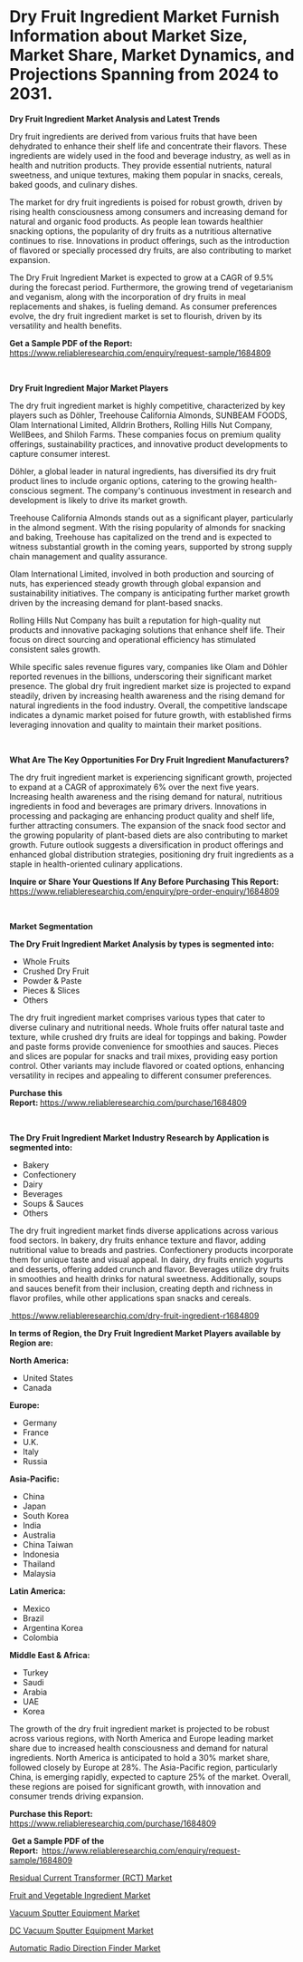 <p><h1>Dry Fruit Ingredient Market Furnish Information about Market Size, Market Share, Market Dynamics, and Projections Spanning from 2024 to 2031.</h1></p><p><strong>Dry Fruit Ingredient Market Analysis and Latest Trends</strong></p>
<p><p>Dry fruit ingredients are derived from various fruits that have been dehydrated to enhance their shelf life and concentrate their flavors. These ingredients are widely used in the food and beverage industry, as well as in health and nutrition products. They provide essential nutrients, natural sweetness, and unique textures, making them popular in snacks, cereals, baked goods, and culinary dishes.</p><p>The market for dry fruit ingredients is poised for robust growth, driven by rising health consciousness among consumers and increasing demand for natural and organic food products. As people lean towards healthier snacking options, the popularity of dry fruits as a nutritious alternative continues to rise. Innovations in product offerings, such as the introduction of flavored or specially processed dry fruits, are also contributing to market expansion. </p><p>The Dry Fruit Ingredient Market is expected to grow at a CAGR of 9.5% during the forecast period. Furthermore, the growing trend of vegetarianism and veganism, along with the incorporation of dry fruits in meal replacements and shakes, is fueling demand. As consumer preferences evolve, the dry fruit ingredient market is set to flourish, driven by its versatility and health benefits.</p></p>
<p><strong>Get a Sample PDF of the Report:&nbsp;</strong> <a href="https://www.reliableresearchiq.com/enquiry/request-sample/1684809?utm_campaign=1102&utm_medium=2&utm_source=Github&utm_content=ia&utm_term=16102024&utm_id=dry-fruit-ingredient">https://www.reliableresearchiq.com/enquiry/request-sample/1684809</a></p>
<p>&nbsp;</p>
<p><strong>Dry Fruit Ingredient Major Market Players</strong></p>
<p><p>The dry fruit ingredient market is highly competitive, characterized by key players such as Döhler, Treehouse California Almonds, SUNBEAM FOODS, Olam International Limited, Alldrin Brothers, Rolling Hills Nut Company, WellBees, and Shiloh Farms. These companies focus on premium quality offerings, sustainability practices, and innovative product developments to capture consumer interest.</p><p>Döhler, a global leader in natural ingredients, has diversified its dry fruit product lines to include organic options, catering to the growing health-conscious segment. The company's continuous investment in research and development is likely to drive its market growth.</p><p>Treehouse California Almonds stands out as a significant player, particularly in the almond segment. With the rising popularity of almonds for snacking and baking, Treehouse has capitalized on the trend and is expected to witness substantial growth in the coming years, supported by strong supply chain management and quality assurance.</p><p>Olam International Limited, involved in both production and sourcing of nuts, has experienced steady growth through global expansion and sustainability initiatives. The company is anticipating further market growth driven by the increasing demand for plant-based snacks.</p><p>Rolling Hills Nut Company has built a reputation for high-quality nut products and innovative packaging solutions that enhance shelf life. Their focus on direct sourcing and operational efficiency has stimulated consistent sales growth.</p><p>While specific sales revenue figures vary, companies like Olam and Döhler reported revenues in the billions, underscoring their significant market presence. The global dry fruit ingredient market size is projected to expand steadily, driven by increasing health awareness and the rising demand for natural ingredients in the food industry. Overall, the competitive landscape indicates a dynamic market poised for future growth, with established firms leveraging innovation and quality to maintain their market positions.</p></p>
<p>&nbsp;</p>
<p><strong>What Are The Key Opportunities For Dry Fruit Ingredient Manufacturers?</strong></p>
<p><p>The dry fruit ingredient market is experiencing significant growth, projected to expand at a CAGR of approximately 6% over the next five years. Increasing health awareness and the rising demand for natural, nutritious ingredients in food and beverages are primary drivers. Innovations in processing and packaging are enhancing product quality and shelf life, further attracting consumers. The expansion of the snack food sector and the growing popularity of plant-based diets are also contributing to market growth. Future outlook suggests a diversification in product offerings and enhanced global distribution strategies, positioning dry fruit ingredients as a staple in health-oriented culinary applications.</p></p>
<p><strong>Inquire or Share Your Questions If Any Before Purchasing This Report:</strong> <a href="https://www.reliableresearchiq.com/enquiry/pre-order-enquiry/1684809?utm_campaign=1102&utm_medium=2&utm_source=Github&utm_content=ia&utm_term=16102024&utm_id=dry-fruit-ingredient">https://www.reliableresearchiq.com/enquiry/pre-order-enquiry/1684809</a></p>
<p>&nbsp;</p>
<p><strong>Market Segmentation</strong></p>
<p><strong>The Dry Fruit Ingredient Market Analysis by types is segmented into:</strong></p>
<p><ul><li>Whole Fruits</li><li>Crushed Dry Fruit</li><li>Powder & Paste</li><li>Pieces & Slices</li><li>Others</li></ul></p>
<p><p>The dry fruit ingredient market comprises various types that cater to diverse culinary and nutritional needs. Whole fruits offer natural taste and texture, while crushed dry fruits are ideal for toppings and baking. Powder and paste forms provide convenience for smoothies and sauces. Pieces and slices are popular for snacks and trail mixes, providing easy portion control. Other variants may include flavored or coated options, enhancing versatility in recipes and appealing to different consumer preferences.</p></p>
<p><strong>Purchase this Report:&nbsp;</strong><a href="https://www.reliableresearchiq.com/purchase/1684809?utm_campaign=1102&utm_medium=2&utm_source=Github&utm_content=ia&utm_term=16102024&utm_id=dry-fruit-ingredient">https://www.reliableresearchiq.com/purchase/1684809</a></p>
<p>&nbsp;</p>
<p><strong>The Dry Fruit Ingredient Market Industry Research by Application is segmented into:</strong></p>
<p><ul><li>Bakery</li><li>Confectionery</li><li>Dairy</li><li>Beverages</li><li>Soups & Sauces</li><li>Others</li></ul></p>
<p><p>The dry fruit ingredient market finds diverse applications across various food sectors. In bakery, dry fruits enhance texture and flavor, adding nutritional value to breads and pastries. Confectionery products incorporate them for unique taste and visual appeal. In dairy, dry fruits enrich yogurts and desserts, offering added crunch and flavor. Beverages utilize dry fruits in smoothies and health drinks for natural sweetness. Additionally, soups and sauces benefit from their inclusion, creating depth and richness in flavor profiles, while other applications span snacks and cereals.</p></p>
<p><a href="https://www.reliableresearchiq.com/dry-fruit-ingredient-r1684809?utm_campaign=1102&utm_medium=2&utm_source=Github&utm_content=ia&utm_term=16102024&utm_id=dry-fruit-ingredient">&nbsp;https://www.reliableresearchiq.com/dry-fruit-ingredient-r1684809</a></p>
<p><strong>In terms of Region, the Dry Fruit Ingredient Market Players available by Region are:</strong></p>
<p>
    <p> <strong> North America: </strong>
        <ul>
            <li>United States</li>
            <li>Canada</li>
        </ul>
        </p> 
    <p> <strong> Europe: </strong>
        <ul>
            <li>Germany</li>
            <li>France</li>
            <li>U.K.</li>
            <li>Italy</li>
            <li>Russia</li>
        </ul>
        </p> 
    <p> <strong> Asia-Pacific: </strong>
        <ul>
            <li>China</li>
            <li>Japan</li>
            <li>South Korea</li>
            <li>India</li>
            <li>Australia</li>
            <li>China Taiwan</li>
            <li>Indonesia</li>
            <li>Thailand</li>
            <li>Malaysia</li>
        </ul>
        </p> 
    <p> <strong> Latin America: </strong>
        <ul>
            <li>Mexico</li>
            <li>Brazil</li>
            <li>Argentina Korea</li>
            <li>Colombia</li>
        </ul>
        </p> 
    <p> <strong> Middle East & Africa: </strong>
        <ul>
            <li>Turkey</li>
            <li>Saudi</li>
            <li>Arabia</li>
            <li>UAE</li>
            <li>Korea</li>
        </ul>
    </p>
    </p>
<p><p>The growth of the dry fruit ingredient market is projected to be robust across various regions, with North America and Europe leading market share due to increased health consciousness and demand for natural ingredients. North America is anticipated to hold a 30% market share, followed closely by Europe at 28%. The Asia-Pacific region, particularly China, is emerging rapidly, expected to capture 25% of the market. Overall, these regions are poised for significant growth, with innovation and consumer trends driving expansion.</p></p>
<p><strong>Purchase this Report: </strong><a href="https://www.reliableresearchiq.com/purchase/1684809?utm_campaign=1102&utm_medium=2&utm_source=Github&utm_content=ia&utm_term=16102024&utm_id=dry-fruit-ingredient">https://www.reliableresearchiq.com/purchase/1684809</a></p>
<p>&nbsp;<strong>Get a Sample PDF of the Report:&nbsp;&nbsp;</strong><a href="https://www.reliableresearchiq.com/enquiry/request-sample/1684809?utm_campaign=1102&utm_medium=2&utm_source=Github&utm_content=ia&utm_term=16102024&utm_id=dry-fruit-ingredient">https://www.reliableresearchiq.com/enquiry/request-sample/1684809</a></p>
<p><strong></strong></p>
<p><p><a href="https://github.com/ibbiechinotit/Market-Research-Report-List-1/blob/main/residual-current-transformer-rct-market.md?utm_campaign=1102&utm_medium=2&utm_source=Github&utm_content=ia&utm_term=16102024&utm_id=dry-fruit-ingredient">Residual Current Transformer (RCT) Market</a></p><p><a href="https://github.com/daltondngelvin/Market-Research-Report-List-1/blob/main/fruit-and-vegetable-ingredient-market.md?utm_campaign=1102&utm_medium=2&utm_source=Github&utm_content=ia&utm_term=16102024&utm_id=dry-fruit-ingredient">Fruit and Vegetable Ingredient Market</a></p><p><a href="https://www.linkedin.com/pulse/vacuum-sputter-equipment-market-opportunities-emerging-global-nykqc?utm_campaign=1102&utm_medium=2&utm_source=Github&utm_content=ia&utm_term=16102024&utm_id=dry-fruit-ingredient">Vacuum Sputter Equipment Market</a></p><p><a href="https://www.linkedin.com/pulse/navigating-dc-vacuum-sputter-equipment-market-expert-analysis-olyoc?utm_campaign=1102&utm_medium=2&utm_source=Github&utm_content=ia&utm_term=16102024&utm_id=dry-fruit-ingredient">DC Vacuum Sputter Equipment Market</a></p><p><a href="https://issuu.com/reportprime-2/docs/automatic-radio-direction-finder-ma_2983d6d9edd8a6?utm_campaign=1102&utm_medium=2&utm_source=Github&utm_content=ia&utm_term=16102024&utm_id=dry-fruit-ingredient">Automatic Radio Direction Finder Market</a></p></p>
